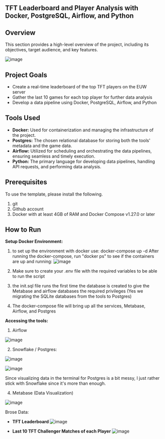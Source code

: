 ## TFT Leaderboard and Player Analysis with Docker, PostgreSQL, Airflow, and Python

## Overview

This section provides a high-level overview of the project, including its objectives, target audience, and key features.

![image](https://github.com/arpeggito/tft_project/assets/145495639/4c852e60-21e7-49f5-8abd-ac67ad7275ea)

## Project Goals

- Create a real-time leaderboard of the top TFT players on the EUW server
- Gather the last 10 games for each top player for further data analysis
- Develop a data pipeline using Docker, PostgreSQL, Airflow, and Python

## Tools Used 

- **Docker:** Used for containerization and managing the infrastructure of the project.
- **Postgres:** The chosen relational database for storing both the tools' metadata and the game data.
- **Airflow:** Utilized for scheduling and orchestrating the data pipelines, ensuring seamless and timely execution.
- **Python:** The primary language for developing data pipelines, handling API requests, and performing data analysis.

## Prerequisites
To use the template, please install the following.

1. git
2. Github account
3. Docker with at least 4GB of RAM and Docker Compose v1.27.0 or later

## How to Run
**Setup Docker Environment:**
1. to set up the environment with docker use:
   docker-compose up -d
   After running the docker-compose, run "docker ps" to see if the containers are up and running:
   ![image](https://github.com/arpeggito/TFT_Data_Engineering/assets/145495639/f6ea97ef-1a6c-4cc7-9234-32c07b344e7b)


2. Make sure to create your .env file with the required variables to be able to run the script
3. the init.sql file runs the first time the database is created to give the Metabase and airflow databases the required privileges (Yes we migrating the SQLite databases from the tools to Postgres)
4. The docker-compose file will bring up all the services, Metabase, Airflow, and Postgres

**Accessing the tools:**

1. Airflow

![image](https://github.com/arpeggito/TFT_Data_Engineering/assets/145495639/bb9c7d70-2943-4cc3-bb0f-4473d5bfd7cb)

2. Snowflake / Postgres:

![image](https://github.com/arpeggito/TFT_Data_Engineering/assets/145495639/2e83f8ad-596f-4933-9246-cfc0cef46aac)

![image](https://github.com/arpeggito/TFT_Data_Engineering/assets/145495639/1505a2e7-22c9-411e-83a0-b93342889e7f)


Since visualizing data in the terminal for Postgres is a bit messy, I just rather stick with Snowflake since it's more than enough.

4. Metabase (Data Visualization)

![image](https://github.com/arpeggito/TFT_Data_Engineering/assets/145495639/7fb2dcae-a699-4e43-ac12-f547029e984f)

Brose Data:
- **TFT Leaderboard**
![image](https://github.com/arpeggito/TFT_Data_Engineering/assets/145495639/24495f0a-698b-4068-b9e9-a8221babfa8c)

- **Last 10 TFT Challenger Matches of each Player**
![image](https://github.com/arpeggito/TFT_Data_Engineering/assets/145495639/c66c46d8-4bf0-4871-b802-5d0f5d512a7f)


